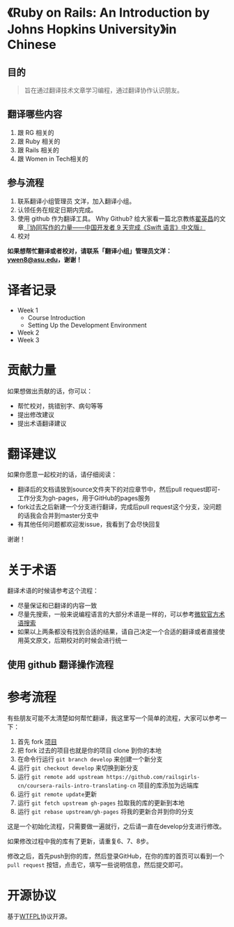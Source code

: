 《Ruby on Rails: An Introduction by Johns Hopkins University》in Chinese
=============================================


## 目的

> 旨在通过翻译技术文章学习编程，通过翻译协作认识朋友。


## 翻译哪些内容

1. 跟 RG 相关的
2. 跟 Ruby 相关的
3. 跟 Rails 相关的
4. 跟 Women in Tech相关的

## 参与流程

1. 联系翻译小组管理员 文洋，加入翻译小组。
2. 认领任务在规定日期内完成。
3. 使用 github 作为翻译工具。 Why Github? 给大家看一篇北京教练[翟英昌](http://weibo.com/u/2682424731?topnav=1&amp;wvr=5&amp;topsug=1)的文章[『协同写作的力量——中国开发者 9 天完成《Swift 语言》中文版』](http://36kr.com/p/212811.html?vt=0)
4. 校对

**如果想帮忙翻译或者校对，请联系「翻译小组」管理员文洋：[ywen8@asu.edu](mailto:ywen8@asu.edu)，谢谢！**



# 译者记录
- Week 1 
	- Course Introduction
	- Setting Up the Development Environment
- Week 2
- Week 3


# 贡献力量

如果想做出贡献的话，你可以：

- 帮忙校对，挑错别字、病句等等
- 提出修改建议
- 提出术语翻译建议

# 翻译建议

如果你愿意一起校对的话，请仔细阅读：

- 翻译后的文档请放到source文件夹下的对应章节中，然后pull request即可- 工作分支为gh-pages，用于GitHub的pages服务
- fork过去之后新建一个分支进行翻译，完成后pull request这个分支，没问题的话我会合并到master分支中
- 有其他任何问题都欢迎发issue，我看到了会尽快回复

谢谢！

# 关于术语

翻译术语的时候请参考这个流程：

- 尽量保证和已翻译的内容一致
- 尽量先搜索，一般来说编程语言的大部分术语是一样的，可以参考[微软官方术语搜索](http://www.microsoft.com/Language/zh-cn/Search.aspx)
- 如果以上两条都没有找到合适的结果，请自己决定一个合适的翻译或者直接使用英文原文，后期校对的时候会进行统一

## 使用 github 翻译操作流程



# 参考流程

有些朋友可能不太清楚如何帮忙翻译，我这里写一个简单的流程，大家可以参考一下：

1. 首先 fork [项目](https://github.com/railsgirls-cn/coursera-rails-intro-translating-cn) 
2. 把 fork 过去的项目也就是你的项目 clone 到你的本地
3. 在命令行运行 `git branch develop` 来创建一个新分支
4. 运行 `git checkout develop` 来切换到新分支
5. 运行 `git remote add upstream https://github.com/railsgirls-cn/coursera-rails-intro-translating-cn` 项目的库添加为远端库
6. 运行 `git remote update`更新
7. 运行 `git fetch upstream gh-pages` 拉取我的库的更新到本地
8. 运行 `git rebase upstream/gh-pages` 将我的更新合并到你的分支

这是一个初始化流程，只需要做一遍就行，之后请一直在develop分支进行修改。

如果修改过程中我的库有了更新，请重复6、7、8步。

修改之后，首先push到你的库，然后登录GitHub，在你的库的首页可以看到一个 `pull request` 按钮，点击它，填写一些说明信息，然后提交即可。


# 开源协议
基于[WTFPL](http://en.wikipedia.org/wiki/WTFPL)协议开源。



